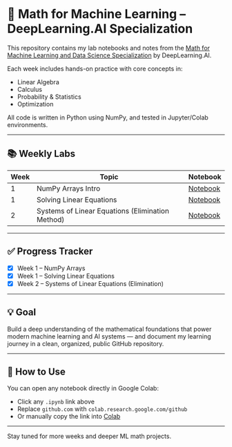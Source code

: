 # 🧠 Math for Machine Learning – DeepLearning.AI Specialization

This repository contains my lab notebooks and notes from the [Math for Machine Learning and Data Science Specialization](https://www.coursera.org/specializations/mathematics-for-machine-learning-and-data-science) by DeepLearning.AI.

Each week includes hands-on practice with core concepts in:
- Linear Algebra
- Calculus
- Probability & Statistics
- Optimization

All code is written in Python using NumPy, and tested in Jupyter/Colab environments.

---

## 📚 Weekly Labs

| Week | Topic                              | Notebook                                                                 |
|------|------------------------------------|--------------------------------------------------------------------------|
| 1    | NumPy Arrays Intro                 | [Notebook](./week1_numpy_intro/introduction_to_numpy_arrays.ipynb)      |
| 1    | Solving Linear Equations           | [Notebook](./week1_equation_solving/SolvingEquations.ipynb)             |
| 2    | Systems of Linear Equations (Elimination Method) | [Notebook](./week2_systems/Linalg_usage_numpy.ipynb)               |

---

## ✅ Progress Tracker

- [x] Week 1 – NumPy Arrays
- [x] Week 1 – Solving Linear Equations
- [x] Week 2 – Systems of Linear Equations (Elimination)

---

## 💡 Goal

Build a deep understanding of the mathematical foundations that power modern machine learning and AI systems — and document my learning journey in a clean, organized, public GitHub repository.

---

## 🚀 How to Use

You can open any notebook directly in Google Colab:

- Click any `.ipynb` link above
- Replace `github.com` with `colab.research.google.com/github`
- Or manually copy the link into [Colab](https://colab.research.google.com)

---

Stay tuned for more weeks and deeper ML math projects.
